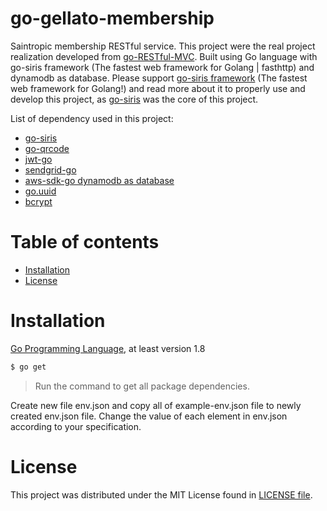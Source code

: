 # go-gellato-membership

Saintropic membership RESTful service. This project were the real project realization developed from [go-RESTful-MVC](https://github.com/mczal/go-RESTful-MVC). Built using Go language with go-siris framework (The fastest web framework for Golang | fasthttp) and dynamodb as database. Please support [go-siris framework](https://github.com/go-siris/siris) (The fastest web framework for Golang!) and read more about it to properly use and develop this project, as [go-siris](https://github.com/go-siris/siris) was the core of this project.

List of dependency used in this project: 
* [go-siris](https://github.com/go-siris/siris)
* [go-qrcode](https://github.com/skip2/go-qrcode)
* [jwt-go](https://github.com/dgrijalva/jwt-go)
* [sendgrid-go](https://github.com/sendgrid/sendgrid-go)
* [aws-sdk-go dynamodb as database](https://github.com/aws/aws-sdk-go)
* [go.uuid](https://github.com/satori/go.uuid)
* [bcrypt](https://godoc.org/golang.org/x/crypto/bcrypt)

# Table of contents

* [Installation](#installation)
* [License](#license)

# Installation

[Go Programming Language](https://golang.org/dl/), at least version 1.8

```sh
$ go get 
```

> Run the command to get all package dependencies.

Create new file env.json and copy all of example-env.json file to newly created env.json file. 
Change the value of each element in env.json according to your specification.


# License

This project was distributed under the MIT License found in [LICENSE file](LICENSE).